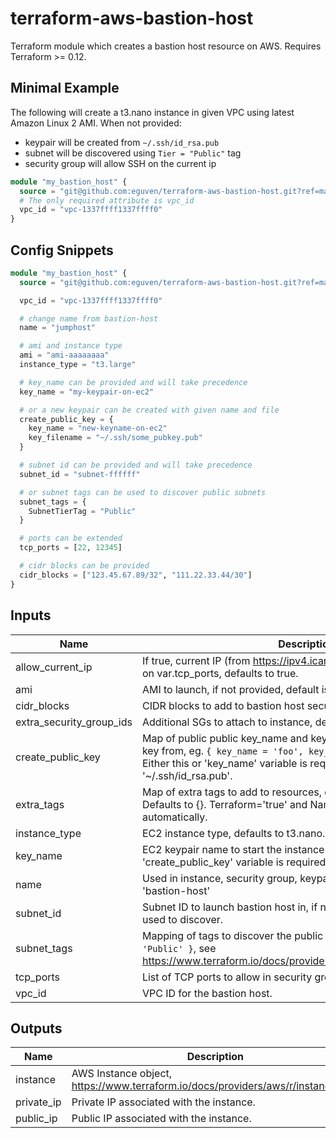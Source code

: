 # terraform-aws-bastion-host

Terraform module which creates a bastion host resource on AWS. Requires Terraform >= 0.12.

## Minimal Example

The following will create a t3.nano instance in given VPC using latest Amazon Linux 2 AMI. When not provided:

* keypair will be created from `~/.ssh/id_rsa.pub`
* subnet will be discovered using `Tier = "Public"` tag
* security group will allow SSH on the current ip

```terraform
module "my_bastion_host" {
  source = "git@github.com:eguven/terraform-aws-bastion-host.git?ref=master"
  # The only required attribute is vpc_id
  vpc_id = "vpc-1337ffff1337ffff0"
}
```

## Config Snippets

```terraform
module "my_bastion_host" {
  source = "git@github.com:eguven/terraform-aws-bastion-host.git?ref=master"

  vpc_id = "vpc-1337ffff1337ffff0"

  # change name from bastion-host
  name = "jumphost"

  # ami and instance type
  ami = "ami-aaaaaaaa"
  instance_type = "t3.large"

  # key_name can be provided and will take precedence
  key_name = "my-keypair-on-ec2"

  # or a new keypair can be created with given name and file
  create_public_key = {
    key_name = "new-keyname-on-ec2"
    key_filename = "~/.ssh/some_pubkey.pub"
  }

  # subnet id can be provided and will take precedence
  subnet_id = "subnet-ffffff"

  # or subnet tags can be used to discover public subnets
  subnet_tags = {
    SubnetTierTag = "Public"
  }

  # ports can be extended
  tcp_ports = [22, 12345]

  # cidr blocks can be provided
  cidr_blocks = ["123.45.67.89/32", "111.22.33.44/30"]
}
```

## Inputs

| Name | Description | Type | Default | Required |
|------|-------------|:----:|:-----:|:-----:|
| allow\_current\_ip | If true, current IP (from https://ipv4.icanhazip.com/) will be allowed on var.tcp_ports, defaults to true. | string | `true` | no |
| ami | AMI to launch, if not provided, default is Amazon Linux 2 AMI latest. | string | `""` | no |
| cidr\_blocks | CIDR blocks to add to bastion host security group, defaults to []. | list | `[]` | no |
| extra\_security\_group\_ids | Additional SGs to attach to instance, defaults to []. | list | `[]` | no |
| create\_public\_key | Map of public public key_name and key_filename to create an EC2 key from, eg. `{ key_name = 'foo', key_filename = '<some-path>' }`. Either this or 'key_name' variable is required. Last resort is using '~/.ssh/id_rsa.pub'. | map | `{}` | no |
| extra\_tags | Map of extra tags to add to resources, eg. `{ Environment = 'dev' }`. Defaults to {}. Terraform='true' and Name tags are added automatically. | map | `{}` | no |
| instance\_type | EC2 instance type, defaults to t3.nano. | string | `"t3.nano"` | no |
| key\_name | EC2 keypair name to start the instance with. Either this or 'create_public_key' variable is required. | string | `""` | no |
| name | Used in instance, security group, keypair naming, defaults to 'bastion-host' | string | `"bastion-host"` | no |
| subnet\_id | Subnet ID to launch bastion host in, if not provided, subnet_tags is used to discover. | string | `""` | no |
| subnet\_tags | Mapping of tags to discover the public subnet, defaults to `{ Tier = 'Public' }`, see https://www.terraform.io/docs/providers/aws/d/subnet_ids.html#tags | map | `{ Tier = 'Public' }` | no |
| tcp\_ports | List of TCP ports to allow in security group, defaults to [22] | list | `[22]` | no |
| vpc\_id | VPC ID for the bastion host. | string | n/a | yes |

## Outputs

| Name | Description |
|------|-------------|
| instance | AWS Instance object, https://www.terraform.io/docs/providers/aws/r/instance.html |
| private\_ip | Private IP associated with the instance. |
| public\_ip | Public IP associated with the instance. |

